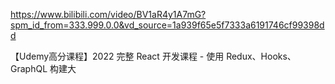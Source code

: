 https://www.bilibili.com/video/BV1aR4y1A7mG?spm_id_from=333.999.0.0&vd_source=1a939f65e5f7333a6191746cf99398dd

【Udemy高分课程】2022 完整 React 开发课程 - 使用 Redux、Hooks、GraphQL 构建大
